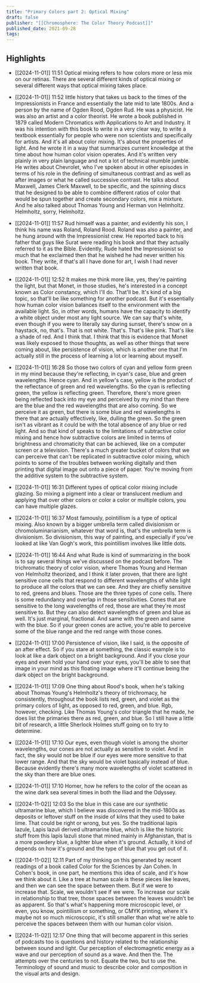 ```yaml
---
title: "Primary Colors part 2: Optical Mixing"
draft: false
publisher: "[[Chromosphere: The Color Theory Podcast]]"
published_date: 2021-09-28
tags:
---
```



## Highlights
* [[2024-11-01]] 11:51  Optical mixing refers to how colors more or less mix on our retinas. There are several different kinds of optical mixing or several different ways that optical mixing takes place.

* [[2024-11-01]] 11:52  little history that takes us back to the times of the Impressionists in France and essentially the late mid to late 1800s. And a person by the name of Ogden Rood, Ogden Rud. He was a physicist. He was also an artist and a color theorist. He wrote a book published in 1879 called Modern Chromatics with Applications to Art and Industry. It was his intention with this book to write in a very clear way, to write a textbook essentially for people who were non scientists and specifically for artists. And it's all about color mixing. It's about the properties of light. And he wrote it in a way that summarizes current knowledge at the time about how human color vision operates. And it's written very plainly in very plain language and not a lot of technical mumble jumble. He writes about Chevrolet, who I've spoken about in other episodes in terms of his role in the defining of simultaneous contrast and as well as after images or what he called successive contrast. He talks about Maxwell, James Clerk Maxwell, to be specific, and the spinning discs that he designed to be able to combine different ratios of color that would be spun together and create secondary colors, mix a mixture. And he also talked about Thomas Young and Herman von Helmholtz. Helmholtz, sorry, Helmholtz.

* [[2024-11-01]] 11:57  Rud himself was a painter, and evidently his son, I think his name was Roland, Roland Rood. Roland was also a painter, and he hung around with the Impressionist crew. He reported back to his father that guys like Surat were reading his book and that they actually referred to it as the Bible. Evidently, Rude hated the Impressionist so much that he exclaimed then that he wished he had never written his book. They write, if that's all I have done for art, I wish I had never written that book.

* [[2024-11-01]] 12:52  It makes me think more like, yes, they're painting the light, but that Monet, in those studies, he's interested in a concept known as Color constancy, which I'll do. That'll be. It's kind of a big topic, so that'll be like something for another podcast. But it's essentially how human color vision balances itself to the environment with the available light. So, in other words, humans have the capacity to identify a white object under most any light source. We can say that's white, even though if you were to literally say during sunset, there's snow on a haystack, no, that's. That is not white. That's. That's like pink. That's like a shade of red. And I think that. I think that this is evidence that Monet was likely exposed to those thoughts, as well as other things that were coming about, like persistence of vision, which is another one that I'm actually still in the process of learning a lot or learning about myself.

* [[2024-11-01]] 16:28  So those two colors of cyan and yellow form green in my mind because they're reflecting, in cyan's case, blue and green wavelengths. Hence cyan. And in yellow's case, yellow is the product of the reflectance of green and red wavelengths. So the cyan is reflecting green, the yellow is reflecting green. Therefore, there's more green being reflected back into my eye and perceived by my mind than there are the blue and the red wavelengths that are also coming. So we perceive it as green, but there is some blue and red wavelengths in there that are actually effectively, like, dulling the green. So the green isn't as vibrant as it could be with the total absence of any blue or red light. And so that kind of speaks to the limitations of subtractive color mixing and hence how subtractive colors are limited in terms of brightness and chromaticity that can be achieved, like on a computer screen or a television. There's a much greater bucket of colors that we can perceive that can't be replicated in subtractive color mixing, which points to some of the troubles between working digitally and then printing that digital image out onto a piece of paper. You're moving from the additive system to the subtractive system.

* [[2024-11-01]] 16:31  Different types of optical color mixing include glazing. So mixing a pigment into a clear or translucent medium and applying that over other colors or color a color or multiple colors, you can have multiple glazes.

* [[2024-11-01]] 16:37  Most famously, pointillism is a type of optical mixing. Also known by a bigger umbrella term called divisionism or chromoluminarianism, whatever that word is, that's the umbrella term is divisionism. So divisionism, this way of painting, and especially if you've looked at like Van Gogh's work, this pointillism involves like little dots.

* [[2024-11-01]] 16:44  And what Rude is kind of summarizing in the book is to say several things we've discussed on the podcast before. The trichromatic theory of color vision, where Thomas Young and Herman von Helmholtz theorized, and I think it later proven, that there are light sensitive cone cells that respond to different wavelengths of white light to produce all the colors that we can see. And they are chiefly sensitive to red, greens and blues. Those are the three types of cone cells. There is some redundancy and overlap in those sensitivities. Cones that are sensitive to the long wavelengths of red, those are what they're most sensitive to. But they can also detect wavelengths of green and blue as well. It's just marginal, fractional. And same with the green and same with the blue. So if your green cones are active, you're able to perceive some of the blue range and the red range with those cones.

* [[2024-11-01]] 17:00  Persistence of vision, like I said, is the opposite of an after effect. So if you stare at something, the classic example is to look at like a dark object on a bright background. And if you close your eyes and even hold your hand over your eyes, you'll be able to see that image in your mind as this floating image where it'll continue being the dark object on the bright background.

* [[2024-11-01]] 17:09  One thing about Rood's book, when he's talking about Thomas Young's Helmholtz's theory of trichromacy, he consistently, throughout the book lists red, green, and violet as the primary colors of light, as opposed to red, green, and blue. Rgb, however, checking. Like Thomas Young's color triangle that he made, he does list the primaries there as red, green, and blue. So I still have a little bit of research, a little Sherlock Holmes stuff going on to try to determine.

* [[2024-11-01]] 17:10  Our eyes, even though violet is among the shorter wavelengths, our cones are not actually as sensitive to violet. And in fact, the sky would not be blue if our eyes were more sensitive to that lower range. And that the sky would be violet basically instead of blue. Because evidently there's many more wavelengths of violet scattered in the sky than there are blue ones.

* [[2024-11-01]] 17:10  Homer, how he refers to the color of the ocean as the wine dark sea several times in both the Iliad and the Odyssey.

* [[2024-11-02]] 12:03  So the blue in this case are our synthetic ultramarine blue, which I believe was discovered in the mid-1800s as deposits or leftover stuff on the inside of kilns that they used to bake lime. That could be right or wrong, but yes. So the traditional lapis lazule, Lapis lazuli derived ultramarine blue, which is like the historic stuff from this lapis lazuli stone that mined mainly in Afghanistan, that is a more powdery blue, a lighter blue when it's ground. Actually, it kind of depends on how it's ground and the type of blue that you get out of it.

* [[2024-11-02]] 12:11  Part of my thinking on this generated by recent readings of a book called Color for the Sciences by Jan Cohen. In Cohen's book, in one part, he mentions this idea of scale, and it's how we think about it. Like a tree at human scale is these pieces like leaves, and then we can see the space between them. But if we were to increase that. Scale, we wouldn't see if we were. To increase our scale in relationship to that tree, those spaces between the leaves wouldn't be as apparent. So that's what's happening more microscopic level, or even, you know, pointillism or something, or CMYK printing, where it's maybe not so much microscopic, it's still smaller than what we're able to perceive the spaces between them with our human color vision.

* [[2024-11-02]] 12:17  One thing that will become apparent in this series of podcasts too is questions and history related to the relationship between sound and light. Our perception of electromagnetic energy as a wave and our perception of sound as a wave. And then the. The attempts over the centuries to not. Equate the two, but to use the. Terminology of sound and music to describe color and composition in the visual arts and design.

